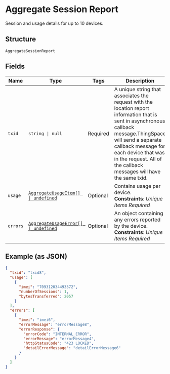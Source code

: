 
# Aggregate Session Report

Session and usage details for up to 10 devices.

## Structure

`AggregateSessionReport`

## Fields

| Name | Type | Tags | Description |
|  --- | --- | --- | --- |
| `txid` | `string \| null` | Required | A unique string that associates the request with the location report information that is sent in asynchronous callback message.ThingSpace will send a separate callback message for each device that was in the request. All of the callback messages will have the same txid. |
| `usage` | [`AggregateUsageItem[] \| undefined`](../../doc/models/aggregate-usage-item.md) | Optional | Contains usage per device.<br>**Constraints**: *Unique Items Required* |
| `errors` | [`AggregateUsageError[] \| undefined`](../../doc/models/aggregate-usage-error.md) | Optional | An object containing any errors reported by the device.<br>**Constraints**: *Unique Items Required* |

## Example (as JSON)

```json
{
  "txid": "txid8",
  "usage": [
    {
      "imei": "709312034493372",
      "numberOfSessions": 1,
      "bytesTransferred": 2057
    }
  ],
  "errors": [
    {
      "imei": "imei6",
      "errorMessage": "errorMessage8",
      "errorResponse": {
        "errorCode": "INTERNAL_ERROR",
        "errorMessage": "errorMessage4",
        "httpStatusCode": "423 LOCKED",
        "detailErrorMessage": "detailErrorMessage6"
      }
    }
  ]
}
```

